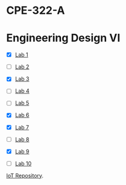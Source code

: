 # CPE-322-A
# Engineering Design VI

- [x] [Lab 1](https://github.com/mbanks01/EE-322-A/tree/main/lab1)
- [ ] [Lab 2](https://github.com/mbanks01/EE-322-A/tree/main/lab2)
- [x] [Lab 3](https://github.com/mbanks01/EE-322-A/tree/main/lab3)
- [ ] [Lab 4](https://github.com/mbanks01/EE-322-A/tree/main/lab4)
- [ ] [Lab 5](https://github.com/mbanks01/EE-322-A/tree/main/lab5)
- [x] [Lab 6](https://github.com/mbanks01/EE-322-A/tree/main/lab6)
- [x] [Lab 7](https://github.com/mbanks01/EE-322-A/tree/main/lab7)
- [ ] [Lab 8](https://github.com/mbanks01/EE-322-A/tree/main/lab8)
- [x] [Lab 9](https://github.com/mbanks01/EE-322-A/tree/main/lab9)
- [ ] [Lab 10](https://github.com/mbanks01/EE-322-A/tree/main/lab10)


[IoT Repository]([https://pages.github.com/](https://github.com/kevinwlu/iot)).
